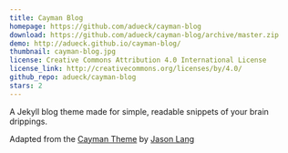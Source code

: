```yaml
---
title: Cayman Blog
homepage: https://github.com/adueck/cayman-blog
download: https://github.com/adueck/cayman-blog/archive/master.zip
demo: http://adueck.github.io/cayman-blog/
thumbnail: cayman-blog.jpg
license: Creative Commons Attribution 4.0 International License
license_link: http://creativecommons.org/licenses/by/4.0/
github_repo: adueck/cayman-blog
stars: 2
---
```


A Jekyll blog theme made for simple, readable snippets of your brain
drippings.

Adapted from the [Cayman Theme](https://github.com/jasonlong/cayman-theme)
by [Jason Lang](https://github.com/jasonlong)
